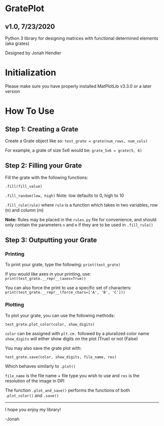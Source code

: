 # GratePlot
## v1.0, 7/23/2020

Python 3 library for designing matrices with functional determined elements (aka grates)

Designed by Jonah Hendler

# Initialization
Please make sure you have properly installed MatPlotLib v3.3.0 or a later version

# How To Use
## Step 1: Creating a Grate
Create a Grate object like so:
`test_grate = grate(num_rows, num_cols)`

For example, a grate of size 5x6 would be:
`grate_5x6 = grate(5, 6)`

## Step 2: Filling your Grate
Fill the grate with the following functions:

`.fill(fill_value)`

`.fill_random(low, high)` Note: low defaults to 0, high to 10

`.fill_rule(rule)` where `rule` is a function which takes in two variables, row (n) and column (m)

__Note:__ Rules may be placed in the `rules.py` file for convenience,
and should only contain the parameters `n` and `m` if they
are to be used in `.fill_rule()`

## Step 3: Outputting your Grate
### Printing
To print your grate, type the following:
`print(test_grate)`

If you would like axes in your printing, use:
`print(test_grate.__repr__(axes=True))`

You can also force the print to use a specific set of characters:
`print(test_grate.__repr__(force_chars=['A', 'B', 'C']))`

### Plotting
To plot your grate, you can use the following methods:

`test_grate.plot_color(color, show_digits)`

`color` can be assigned with `plt.cm.` followed by a pluralized color name
`show_digits` will either show digits on the plot (True) or not (False)

You may also save the grate plot with:

`test_grate.save(color, show_digits, file_name, res)`

Which behaves similarly to `.plot()`

`file_name` is the file name + file type you wish to
use and `res` is the resolution of the image in DPI

The function `.plot_and_save()` performs the functions
of both `.plot_color()` and `.save()`

---

I hope you enjoy my library!

-Jonah